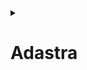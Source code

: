 

<details>
  <summary>
  
  # Adastra 
</summary>
In 2024, Adastra is the Fastest supercomputer in France. 
Adastra is a French supercomputer hosted at CINES, a Tier 1 computing site located in Montpellier. 
The Adastra supercomputer is an HPE-Cray EX system, combined with two ClusterStor E1000 storage systems.
Please have a look at this [link](https://dci.dci-gitlab.cines.fr/webextranet/architecture/index.html) to know more about Adastra architecture.
Here we shall concern ourselves with MI250X partition of Adastra, which are accelerated nodes of Adastra specialized for General Purpose computation 
on GPUs (GPGPU) computations (1 AMD Trento EPYC 7A53 64 cores 2.0 GHz processor with 256 Gio of DDR4-3200 MHz CPU memory per node, 4 Slingshot 200 Gb/s NICs, 
8 GPUs devices (4 AMD MI250X accelerator, each with 2 GPUs) with a total of 512 Gio of HBM2 per node).

In order to be able to run ArcaneFEM on Adastra in multi-gpu mode, you will need to compile dotnet, Arcane, and then ArcaneFEM, in that order. An example compilation is explained below.
  

  <details>
    <summary>

  #### Compile dotnet on Adastra
  </summary>
  
  Arcane depends on `.Net`, this dependencie is not found on Adastra, hence we begin by installaing dotnet. 
  If you have this already installed please skip this section.

  - On your personal PC, Locally download dotNet `tar.gz` and move it to move it to Adastra.
    Note please fill in your `ADASTRA_USERNAME`, and your `ADASTRA_PROJECT`

```bash
export ADASTRA_USERNAME="XXXXX"
export ADASTRA_PROJECT="YYYYY"

wget https://download.visualstudio.microsoft.com/download/pr/db901b0a-3144-4d07-b8ab-6e7a43e7a791/4d9d1b39b879ad969c6c0ceb6d052381/dotnet-sdk-8.0.401-linux-x64.tar.gz

scp dotnet-sdk-8.0.401-linux-x64.tar.gz ${ADASTRA_USERNAME}@adastra2.cines.fr:/lus/work/RES1/${ADASTRA_PROJECT}/${ADASTRA_USERNAME}/ArcaneFEM/.
```

  - On Adastra create working directory

```bash
export ROOT_DIR=${WORKDIR}/ArcaneFEM
mkdir -p $ROOT_DIR
mkdir -p $ROOT_DIR/dotnet
cd $ROOT_DIR
```
- Extract the archive on Adastra

```bash
cd $ROOT_DIR/dotnet
tar xvzf ./../dotnet-sdk-8.0.401-linux-x64.tar.gz
```
 </details>
 
  <details>
    <summary>

  #### Compile Arcane with GPU support
  </summary>
 
 - Make sure `dotnet` is installed as it is a prerequiste of Arcane, see section `dotnet Installation`. If it already installed you can proceed.
 - In the following you will need to add your assocatied allocation project in the `ADASTRA_PROJECT` variable.

  ```bash
export ADASTRA_PROJECT="XXXX"

export ROOT_DIR=${WORKDIR}/ArcaneFEM
mkdir -p $ROOT_DIR
cd $ROOT_DIR

cd $ROOT_DIR && git clone https://github.com/arcaneframework/framework.git && cd framework && git submodule update --init --recursive

salloc -A ${ADASTRA_PROJECT} --constraint=MI250 --nodes=1 -c 32  --gpus-per-node=1 --time=1:00:00

module purge

module load craype-x86-trento craype-accel-amd-gfx90a PrgEnv-gnu/8.5.0 rocm/5.7.1 GCC-GPU-3.0.0 hypre/2.29.0-mpi-omp  boost/1.83.0-mpi-python cray-hdf5-parallel/1.12.2.9 cmake/3.27.7

export ROOT_DIR=${WORKDIR}/ArcaneFEM
export SOURCE_DIR=${ROOT_DIR}/framework
export BUILD_DIR=${ROOT_DIR}/framework-build-release
export INSTALL_DIR=${ROOT_DIR}/framework-install

export DOTNET_ROOT=${ROOT_DIR}/dotnet
export PATH=${ROOT_DIR}/dotnet:${PATH}

export PREFIX_PATH="${ROCM_PATH};${ROCM_PATH}/hip;/opt/software/USERS_SOFTWARES/TRIOU/TRUST/TRUST-1.9.4-gpu/lib/src/LIBPETSC/petsc/linux_opt"
export HIP_ARCHITECTURES=gfx90a

export CC="${ROCM_PATH}/bin/amdclang"
export CXX="${ROCM_PATH}/bin/amdclang++"

export HDF5_CC="amdclang"
export HDF5_CLINKER="amdclang"
export HDF5_CXX="amdclang++"
export HDF5_CXXLINKER="amdclang++"

cmake -S ${SOURCE_DIR} -B ${BUILD_DIR} -DARCANEFRAMEWORK_BUILD_COMPONENTS=Arcane -DCMAKE_INSTALL_PREFIX=${INSTALL_DIR} -DCMAKE_PREFIX_PATH=${PREFIX_PATH} -DARCANE_ACCELERATOR_MODE=ROCMHIP -DCMAKE_HIP_ARCHITECTURES=${HIP_ARCHITECTURES} -DARCCORE_CXX_STANDARD=20 -DCMAKE_BUILD_TYPE=Release -DCMAKE_DISABLE_FIND_PACKAGE_SWIG=TRUE -DCMAKE_DISABLE_FIND_PACKAGE_PETSc=TRUE -D_HYPRE_CONFIG_PATH=/opt/software/gaia/prod/3.0.0/__spack_path_placeholder__/__spack_path_placeholder__/__spack_path_placeholder__/__spack_path_plac/hypre-2.29.0-gcc-12.1-oah4/include/HYPRE_config.h

cd $BUILD_DIR
make -j all install
  ```
**NOTE:** you will need to patch a file `ArcaneMpi.cc`    replace `is_aware = (MPIX_Query_hip_support()==1);`  to `is_aware = 0;`
</details>

  <details>
    <summary>
  
  #### Compile ArcaneFEM with GPU support
  </summary>
 - In the following you will need to add your assocatied allocation project in the `ADASTRA_PROJECT` variable.

  ```bash
export ADASTRA_PROJECT="XXXX"

export ROOT_DIR=${WORKDIR}/ArcaneFEM
mkdir -p $ROOT_DIR
cd $ROOT_DIR

cd $ROOT_DIR && git clone https://github.com/arcaneframework/arcanefem.git

salloc -A ${ADASTRA_PROJECT} --constraint=MI250 --nodes=1 -c 32  --gpus-per-node=1 --time=1:00:00

module purge

module load craype-x86-trento craype-accel-amd-gfx90a PrgEnv-gnu/8.5.0 rocm/5.7.1 GCC-GPU-3.0.0 hypre/2.29.0-mpi-omp  boost/1.83.0-mpi-python cray-hdf5-parallel/1.12.2.9 cmake/3.27.7


export PREFIX_PATH="${ROCM_PATH};${ROCM_PATH}/hip;/opt/software/USERS_SOFTWARES/TRIOU/TRUST/TRUST-1.9.4-gpu/lib/src/LIBPETSC/petsc/linux_opt"
export HIP_ARCHITECTURES=gfx90a

export CC="${ROCM_PATH}/bin/amdclang"
export CXX="${ROCM_PATH}/bin/amdclang++"

export HDF5_CC="amdclang"
export HDF5_CLINKER="amdclang"
export HDF5_CXX="amdclang++"
export HDF5_CXXLINKER="amdclang++"

export ROOT_DIR=${WORKDIR}/ArcaneFEM
export ARCANE_INSTALL_DIR=${ROOT_DIR}/framework-install
export BUILD_DIR=${ROOT_DIR}/arcanefem-build-release
export SOURCE_PATH=${ROOT_DIR}/arcanefem

cmake -S ${SOURCE_PATH} -B ${BUILD_DIR} -DCMAKE_BUILD_TYPE=Release -DCMAKE_PREFIX_PATH=${ARCANE_INSTALL_DIR} -DCMAKE_EXE_LINKER_FLAGS="-pthread" -DCMAKE_HIP_ARCHITECTURES=${HIP_ARCHITECTURES} -DHypre_INCLUDE_DIRS=/opt/software/gaia/prod/3.0.0/__spack_path_placeholder__/__spack_path_placeholder__/__spack_path_placeholder__/__spack_path_plac/hypre-2.29.0-gcc-12.1-oah4/include -DHypre_LIBRARY=/opt/software/gaia/prod/3.0.0/__spack_path_placeholder__/__spack_path_placeholder__/__spack_path_placeholder__/__spack_path_plac/hypre-2.29.0-gcc-12.1-oah4/lib

cd $BUILD_DIR
make -j all install
  ```
</details>

</details>
